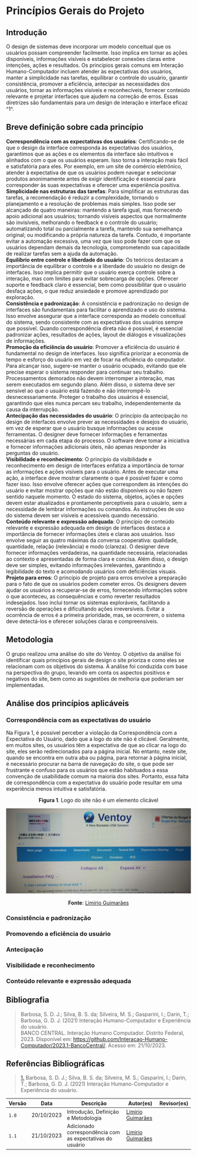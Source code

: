 # Princípios Gerais do Projeto

## Introdução

O design de sistemas deve incorporar um modelo conceitual que os usuários possam compreender facilmente. Isso implica em tornar as ações disponíveis, informações visíveis e estabelecer conexões claras entre intenções, ações e resultados. Os princípios gerais comuns em Interação Humano-Computador incluem atender às expectativas dos usuários, manter a simplicidade nas tarefas, equilibrar o controle do usuário, garantir consistência, promover a eficiência, antecipar as necessidades dos usuários, tornar as informações visíveis e reconhecíveis, fornecer conteúdo relevante e projetar interfaces que ajudem na correção de erros. Essas diretrizes são fundamentais para um design de interação e interface eficaz ^1^.

## Breve definição sobre cada princípio

**Correspondência com as expectativas dos usuários**: Certificando-se de que o design da interface corresponda às expectativas dos usuários, garantimos que as ações e os elementos da interface são intuitivos e alinhados com o que os usuários esperam. Isso torna a interação mais fácil e satisfatória para eles. Por exemplo, em um site de comércio eletrônico, atender à expectativa de que os usuários podem navegar e selecionar produtos anonimamente antes de exigir identificação é essencial para corresponder às suas expectativas e oferecer uma experiência positiva.<br/>
**Simplicidade nas estruturas das tarefas**: Para simplificar as estruturas das tarefas, a recomendação é reduzir a complexidade, tornando o planejamento e a resolução de problemas mais simples. Isso pode ser alcançado de quatro maneiras: mantendo a tarefa igual, mas fornecendo apoio adicional aos usuários; tornando visíveis aspectos que normalmente são invisíveis, melhorando o feedback e o controle do usuário; automatizando total ou parcialmente a tarefa, mantendo sua semelhança original; ou modificando a própria natureza da tarefa. Contudo, é importante evitar a automação excessiva, uma vez que isso pode fazer com que os usuários dependam demais da tecnologia, comprometendo sua capacidade de realizar tarefas sem a ajuda da automação.<br/>
**Equilíbrio entre controle e liberdade do usuário**: Os teóricos destacam a importância de equilibrar o controle e a liberdade do usuário no design de interfaces. Isso implica permitir que o usuário exerça controle sobre a interação, mas com limites para evitar sobrecarga de opções. Oferecer suporte e feedback claro é essencial, bem como possibilitar que o usuário desfaça ações, o que reduz ansiedade e promove aprendizado por exploração.<br/>
**Consistência e padronização**: A consistência e padronização no design de interfaces são fundamentais para facilitar o aprendizado e uso do sistema. Isso envolve assegurar que a interface corresponda ao modelo conceitual do sistema, sendo consistente com as expectativas dos usuários sempre que possível. Quando correspondência direta não é possível, é essencial padronizar ações, resultados de ações, layout de diálogos e visualizações de informações.<br/>
**Promoção da eficiência do usuário**: Promover a eficiência do usuário é fundamental no design de interfaces. Isso significa priorizar a economia de tempo e esforço do usuário em vez de focar na eficiência do computador. Para alcançar isso, sugere-se manter o usuário ocupado, evitando que ele precise esperar o sistema responder para continuar seu trabalho. Processamentos demorados não devem interromper a interação, mas serem executados em segundo plano. Além disso, o sistema deve ser sensível ao que o usuário está fazendo e não interrompê-lo desnecessariamente. Proteger o trabalho dos usuários é essencial, garantindo que eles nunca percam seu trabalho, independentemente da causa da interrupção. <br/>
**Antecipação das necessidades do usuário**: O princípio da antecipação no design de interfaces envolve prever as necessidades e desejos do usuário, em vez de esperar que o usuário busque informações ou acesse ferramentas. O designer deve fornecer informações e ferramentas necessárias em cada etapa do processo. O software deve tomar a iniciativa e fornecer informações adicionais úteis, não apenas responder às perguntas do usuário. <br/>
**Visibilidade e reconhecimento**: O princípio da visibilidade e reconhecimento em design de interfaces enfatiza a importância de tornar as informações e ações visíveis para o usuário. Antes de executar uma ação, a interface deve mostrar claramente o que é possível fazer e como fazer isso. Isso envolve oferecer ações que correspondem às intenções do usuário e evitar mostrar opções que não estão disponíveis ou não fazem sentido naquele momento. O estado do sistema, objetos, ações e opções devem estar atualizados e prontamente perceptíveis para o usuário, sem a necessidade de lembrar informações ou comandos. As instruções de uso do sistema devem ser visíveis e acessíveis quando necessário.<br/>
**Conteúdo relevante e expressão adequada**: O princípio de conteúdo relevante e expressão adequada em design de interfaces destaca a importância de fornecer informações úteis e claras aos usuários. Isso envolve seguir as quatro máximas da conversa cooperativa: qualidade, quantidade, relação (relevância) e modo (clareza). O designer deve fornecer informações verdadeiras, na quantidade necessária, relacionadas ao contexto e apresentadas de forma clara e concisa. Além disso, o design deve ser simples, evitando informações irrelevantes, garantindo a legibilidade do texto e acomodando usuários com deficiências visuais. <br/>
**Projeto para erros**: O princípio de projeto para erros envolve a preparação para o fato de que os usuários podem cometer erros. Os designers devem ajudar os usuários a recuperar-se de erros, fornecendo informações sobre o que aconteceu, as consequências e como reverter resultados indesejados. Isso inclui tornar os sistemas exploráveis, facilitando a reversão de operações e dificultando ações irreversíveis. Evitar a ocorrência de erros é a primeira prioridade, mas, se ocorrerem, o sistema deve detectá-los e oferecer soluções claras e compreensíveis.<br/>

## Metodologia

O grupo realizou uma análise do site do Ventoy. O objetivo da análise foi identificar quais princípios gerais de design o site prioriza e como eles se relacionam com os objetivos do sistema. A análise foi conduzida com base na perspectiva do grupo, levando em conta os aspectos positivos e negativos do site, bem como as sugestões de melhoria que poderiam ser implementadas.

## Análise dos princípios aplicáveis 

### Correspondência com as expectativas do usuário <!-- Limirio -->

Na Figura 1, é possível perceber a violação da Correspondência com a Expectativa do Usuário, dado que a logo do site não é clicável. Geralmente, em muitos sites, os usuários têm a expectativa de que ao clicar na logo do site, eles serão redirecionados para a página inicial. No entanto, neste site, quando se encontra em outra aba ou página, para retornar à página inicial, é necessário procurar na barra de navegação do site, o que pode ser frustrante e confuso para os usuários que estão habituados a essa convenção de usabilidade comum na maioria dos sites. Portanto, essa falta de correspondência com a expectativa do usuário pode resultar em uma experiência menos intuitiva e satisfatória. <br/>

<center>

<p align="center"> <b>Figura 1</b>. Logo do site não é um elemento clicável</p>

![Logo não é um elemento interativo](../assets/logo_clicavel.jpeg)

<p align="center"><b>Fonte</b>:  <a href="https://github.com/LimirioGuimaraes">Limírio Guimarães</a></p>

</center>

### Consistência e padronização <!-- Yaba -->

### Promovendo a eficiência do usuário <!-- Limirio -->

### Antecipação <!-- Yaba -->

### Visibilidade e reconhecimento <!-- Limirio -->

### Conteúdo relevante e expressão adequada <!-- Yaba -->

## Bibliografia

> Barbosa, S. D. J.; Silva, B. S. da; Silveira, M. S.; Gasparini, I.; Darin, T.; Barbosa, G. D. J. (2021) Interação Humano-Computador e Experiência do usuário. <br/>
> BANCO CENTRAL. Interação Humano Computador. Distrito Federal, 2023. Disponível em: <https://github.com/Interacao-Humano-Computador/2023.1-BancoCentral/>. Acesso em: 21/10/2023.


## Referências Bibliográficas

> <a id=“RP1” href=“#TEC1”>1.</a> Barbosa, S. D. J.; Silva, B. S. da; Silveira, M. S.; Gasparini, I.; Darin, T.; Barbosa, G. D. J. (2021) Interação Humano-Computador e Experiência do usuário.

|  Versão  |    Data    | Descrição |  Autor(es) | Revisor(es)|
|--------- | -----------| --------- | ---------- | ---------- |
|  `1.0`   | 20/10/2023 | Introdução, Definição e Metodologia |[Limirio Guimarães](https://github.com/LimirioGuimaraes) | |
|  `1.1`   | 21/10/2023 | Adicionado correspondência com as expectativas do usuário   |[Limirio Guimarães](https://github.com/LimirioGuimaraes) | |

